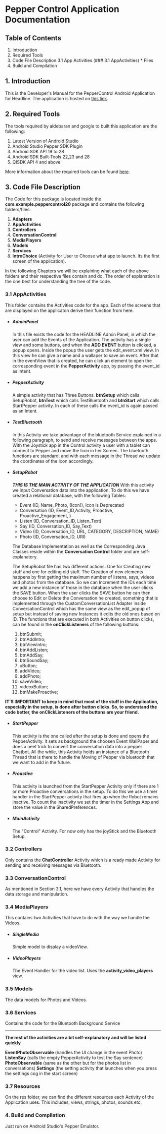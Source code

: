 # Pepper Control Application Documentation

## Table of Contents
1. Introduction
2. Required Tools
3. Code File Description
    3.1 App Activities (### 3.1 AppActivities)
        * Files
4. Build and Compilation
## 1. Introduction

This is the Developer's Manual for the PepperControl Android Application for Headline.
The application is hosted on [this link]( https://github.com/billstam12/PepperControl/).

## 2. Required Tools

The tools required by aldebaran and google to built this application are the following:
1. Latest Version of Android Studio
2. Android Studio Pepper SDK Plugin
3. Android SDK API 19 to 28
4. Android SDK Built-Tools 22,23 and 28
5. QISDK API 4 and above

More information about the required tools can be found [here](https://qisdk.softbankrobotics.com/sdk/doc/pepper-sdk/index.html).
    
## 3. Code File Description

The Code for this package is located inside the **com.example.peppercontrol20** package and contains the following folders/files:
1. **Adapters**
2. **AppActivities**
3. **Controllers**
4. **ConversationControl**
5. **MediaPlayers**
6. **Models**
7. **Services**
8. **IntroChoice** (Activity for User to Choose what app to launch. Its the first screen of the application).

In the following Chapters we will be explaining what each of the above folders and their respective files contain and do. The order of explanation is the one best for understanding the tree of the code.
### 3.1 AppActivities
This folder contains the Activities code for the app. Each of the screens that are displayed on the applicaton derive their function from here.
* #####  AdminPanel
    
    In this file exists the code for the HEADLINE Admin Panel, in which the user can add the Events of the Application. The activity has a single view and some buttons, and when the **ADD EVENT** button is clicked, a popup opens.
    Inside the popup the user gets the edit_event.xml view. In this view he can give a name and a wallaper to save an event. After that in the eventView that is created, he can click an element to open the corresponding event in the **PepperActivity** app, by passing the event_id as Intent.
* ##### PepperActivity
    A simple activity that has Three Buttons. **btnSetup** which calls SetupRobot, **btnTest** which calls TestBluetooth and **btnStart** which calls StartPepper activity. In each of these calls the event_id is again passed as an Intent.
* ##### TestBluetooth
    In this Activity we take advantage of the bluetooth Service explained in a following paragraph, to send and receive messages between the apps.
    With the Joystick app in the Control activity a user with a tablet can connect to Pepper and move the Icon in her Screen.
    The bluetooth functions are standard, and with each message in the Thread we update the coordinates of the Icon accordingly.
* ##### SetupRobot
    ***THIS IS THE MAIN ACTIVITY OF THE APPLICATION***
    With this activity we input Conversation data into the application.
    To do this we have created a relational database, with the following Tables:

    * Event (ID, Νame, Photo, (Icon)), Icon is Deprecated
    * Conversation (ID, Event_ID,Activity, Proactive, Proactive_Engagement, )
    * Listen (ID, Conversation_ID, Listen_Text)
    * Say (ID, Conversation_ID, Say_Text)
    * Video (ID, Conversation_ID, URL, CATEGORY, DESCRIPTION, NAME)
    * Photo (ID, Conversation_ID, URI)
    
    The Database Implementation as well as the Corresponding Java Classes reside within the **Conversation Control** folder and are self-explanatory.
    
    The SetupRobot file has two different actions. One for Creating new stuff and one for editing old stuff.
    The Creation of new elements happens by first getting the maximum number of listens, says, videos and photos from the database. So we can Increment the IDs each time we add a new instance of those in the database when the user clicks the SAVE button.
    When the user clicks the SAVE button he can then choose to Edit or Delete
    the Conversation he created, something that is implemented through the CustomConversationList Adapter inside ConversationControl which has the same view as the edit_popup of setup but instead of saving new Instances it edits the old ones based on ID.
    The functions that are executed in both Activities on button clicks, can be found in the **onClickListeners** of the following buttons:
    1. btnSubmit;
    2. btnAddIntro;
    3. btnViewIntro;
    4. btnAddListen;
    5. btnAddSay;
    6. btnSoundSay;
    7. xButton;
    8. addVideo;
    9. addPhoto;
    10. saveVideo;
    11. videoxButton;
    12. btnMakeProactive;
    
**IT'S IMPORTANT to keep in mind that most of the stuff in the Application, especially in the setup, is done after button clicks. So, to understand the code better, the onClickListeners of the buttons are your friend.**
    
* ##### StartPepper

    This activity is the one called after the setup is done and opens the PepperActivity. It sets as background the choosen Event WallPaper and does a neet trick to convert the conversation data into a pepper Chatbot.
    All the while, this Activity holds an instance of a Bluetooth Thread that is there to handle the Moving of Pepper via bluetooth that we want to add in the future.
* ##### Proactive

    This activity is launched from the StartPepper Activity only if there are 1 or more Proactive conversations in the setup. To do this we use a timer handler in the StartPepper activity that fires up when the Robot remains inactive. To count the inactivity we set the timer in the Settings App and store the value in the SharedPreferences.
* ##### MainActivity
    
    The "Control" Activity. For now only has the joyStick and the Bluetooth Setup.
    
### 3.2 Controllers

Only contains the **ChatController** Activity which is a ready made Activity for sending and receiving messages via Bluetooth.

### 3.3 ConversationControl

As mentioned in Section 3.1, here we have every Activity that handles the data storage and manipulation.

### 3.4 MediaPlayers

This contains two Activities that have to do with the way we handle the Videos.
* ##### SingleMedia 
    
    Simple model to display a videoView.
* ##### VideoPlayers

    The Event Handler for the video list. Uses the **activity_video_players** view.
    
### 3.5 Models
    
The data models for Photos and Videos.

### 3.6 Services

Contains the code for the Bluetooth Background Service

_____
**The rest of the activities are a bit self-explanatory and will be listed quickly**

**EventPhotoObservable** (handles the UI change in the event Photo)
**ListenSay** (calls the empty PepperActivity to test the Say sentence)
**PhotoObservable** (same as the other but for the photos list in conversations)
**Settings** (the setting activity that launches when you press the settings cog in the start screen)

### 3.7 Resources

On the res folder, we can find the different resources each Activity of the Application uses. This includes, views, strings, photos, sounds etc.
    
### 4. Build and Compilation

Just run on Android Studio's Pepper Emulator.
